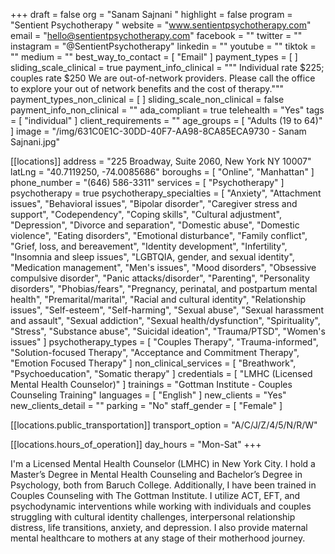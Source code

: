 +++
draft = false
org = "Sanam Sajnani "
highlight = false
program = "Sentient Psychotherapy "
website = "www.sentientpsychotherapy.com"
email = "hello@sentientpsychotherapy.com"
facebook = ""
twitter = ""
instagram = "@SentientPsychotherapy"
linkedin = ""
youtube = ""
tiktok = ""
medium = ""
best_way_to_contact = [ "Email" ]
payment_types = [ ]
sliding_scale_clinical = true
payment_info_clinical = """
Individual rate $225; couples rate $250
We are out-of-network providers. Please call the office to explore your out of network benefits and the cost of therapy."""
payment_types_non_clinical = [ ]
sliding_scale_non_clinical = false
payment_info_non_clinical = ""
ada_compliant = true
telehealth = "Yes"
tags = [ "individual" ]
client_requirements = ""
age_groups = [ "Adults (19 to 64)" ]
image = "/img/631C0E1C-30DD-40F7-AA98-8CA85ECA9730 - Sanam Sajnani.jpg"

[[locations]]
address = "225 Broadway, Suite 2060, New York NY 10007"
latLng = "40.7119250, -74.0085686"
boroughs = [ "Online", "Manhattan" ]
phone_number = "(646) 586-3311"
services = [ "Psychotherapy" ]
psychotherapy = true
psychotherapy_specialties = [
  "Anxiety",
  "Attachment issues",
  "Behavioral issues",
  "Bipolar disorder",
  "Caregiver stress and support",
  "Codependency",
  "Coping skills",
  "Cultural adjustment",
  "Depression",
  "Divorce and separation",
  "Domestic abuse",
  "Domestic violence",
  "Eating disorders",
  "Emotional disturbance",
  "Family conflict",
  "Grief, loss, and bereavement",
  "Identity development",
  "Infertility",
  "Insomnia and sleep issues",
  "LGBTQIA, gender, and sexual identity",
  "Medication management",
  "Men's issues",
  "Mood disorders",
  "Obsessive compulsive disorder",
  "Panic attacks/disorder",
  "Parenting",
  "Personality disorders",
  "Phobias/fears",
  "Pregnancy, perinatal, and postpartum mental health",
  "Premarital/marital",
  "Racial and cultural identity",
  "Relationship issues",
  "Self-esteem",
  "Self-harming",
  "Sexual abuse",
  "Sexual harassment and assault",
  "Sexual addiction",
  "Sexual health/dysfunction",
  "Spirituality",
  "Stress",
  "Substance abuse",
  "Suicidal ideation",
  "Trauma/PTSD",
  "Women's issues"
]
psychotherapy_types = [
  "Couples Therapy",
  "Trauma-informed",
  "Solution-focused Therapy",
  "Acceptance and Commitment Therapy",
  "Emotion Focused Therapy"
]
non_clinical_services = [ "Breathwork", "Psychoeducation", "Somatic therapy" ]
credentials = [ "LMHC (Licensed Mental Health Counselor)" ]
trainings = "Gottman Institute - Couples Counseling Training"
languages = [ "English" ]
new_clients = "Yes"
new_clients_detail = ""
parking = "No"
staff_gender = [ "Female" ]

  [[locations.public_transportation]]
  transport_option = "A/C/J/Z/4/5/N/R/W"

  [[locations.hours_of_operation]]
  day_hours = "Mon-Sat"
+++


I'm a Licensed Mental Health Counselor (LMHC) in New York City. I hold a Master’s Degree in Mental Health Counseling and Bachelor’s Degree in Psychology, both from Baruch College. Additionally, I have been trained in Couples Counseling with The Gottman Institute. I utilize ACT, EFT, and psychodynamic interventions while working with individuals and couples struggling with cultural identity challenges, interpersonal relationship distress, life transitions, anxiety, and depression. I also provide maternal mental healthcare to mothers at any stage of their motherhood journey. 
